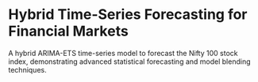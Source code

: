 # Hybrid Time-Series Forecasting for Financial Markets
A hybrid ARIMA-ETS time-series model to forecast the Nifty 100 stock index, demonstrating advanced statistical forecasting and model blending techniques.
